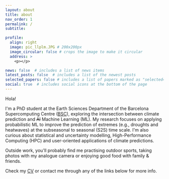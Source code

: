```yaml
---
layout: about
title: about
nav_order: 1
permalink: /
subtitle:

profile:
  align: right
  image: pic_llplm.JPG # 200x200px
  image_circular: false # crops the image to make it circular
  address: >
    <p></p>

news: false  # includes a list of news items
latest_posts: false  # includes a list of the newest posts
selected_papers: false # includes a list of papers marked as "selected={true}"
social: true  # includes social icons at the bottom of the page
---
```


Hola! 

I'm a PhD student at the Earth Sciences Department of the Barcelona Supercomputing Centre ([BSC](https://www.bsc.es/)), exploring the intersection between climate prediction and ~~AI~~ Machine Learning (ML). My research focuses on applying probabilistic ML to improve the prediction of extremes (e.g., droughts and heatwaves) at the subseasonal to seasonal (S2S) time scale. I'm also curious about statistical and uncertainty modelling, High-Performance Computing (HPC) and user-oriented applications of climate predictions. 

Outside work, you'll probably find me practising outdoor sports, taking photos with my analogue camera or enjoying good food with family & friends. 

Check my [CV](https://llplm.github.io/assets/pdf/CV_llplm.pdf) or contact me through any of the links below for more info.

